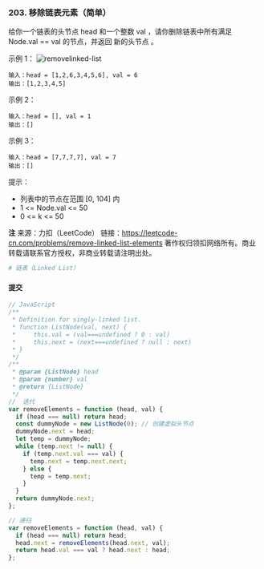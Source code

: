 ### 203. 移除链表元素（简单）

给你一个链表的头节点 head 和一个整数 val ，请你删除链表中所有满足 Node.val == val 的节点，并返回 新的头节点 。

示例 1：
![removelinked-list](https://assets.leetcode.com/uploads/2021/03/06/removelinked-list.jpg)

```text
输入：head = [1,2,6,3,4,5,6], val = 6
输出：[1,2,3,4,5]
```

示例 2：

```text
输入：head = [], val = 1
输出：[]
```

示例 3：

```text
输入：head = [7,7,7,7], val = 7
输出：[]
```

提示：

- 列表中的节点在范围 [0, 104] 内
- 1 <= Node.val <= 50
- 0 <= k <= 50

**注**
来源：力扣（LeetCode）
链接：https://leetcode-cn.com/problems/remove-linked-list-elements
著作权归领扣网络所有。商业转载请联系官方授权，非商业转载请注明出处。

```py
# 链表（Linked List）
```

#### 提交

```js
// JavaScript
/**
 * Definition for singly-linked list.
 * function ListNode(val, next) {
 *     this.val = (val===undefined ? 0 : val)
 *     this.next = (next===undefined ? null : next)
 * }
 */
/**
 * @param {ListNode} head
 * @param {number} val
 * @return {ListNode}
 */
//  迭代
var removeElements = function (head, val) {
  if (head === null) return head;
  const dummyNode = new ListNode(0); // 创建虚拟头节点
  dummyNode.next = head;
  let temp = dummyNode;
  while (temp.next != null) {
    if (temp.next.val === val) {
      temp.next = temp.next.next;
    } else {
      temp = temp.next;
    }
  }
  return dummyNode.next;
};

// 递归
var removeElements = function (head, val) {
  if (head === null) return head;
  head.next = removeElements(head.next, val);
  return head.val === val ? head.next : head;
};
```
